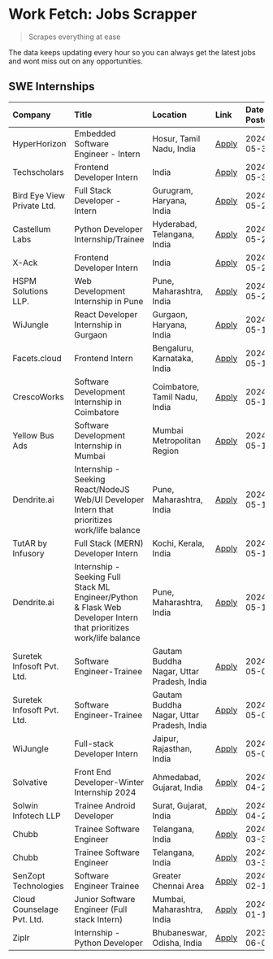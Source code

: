 # Work Fetch: Jobs Scrapper
> Scrapes everything at ease

The data keeps updating every hour so you can always get the latest jobs and wont miss out on any opportunities.

## SWE Internships
<!--START_SECTION:workfetch-->
| Company                    | Title                                                                                                              | Location                                  | Link                                                                                                                                                                                                                                                                                                                          | Date Posted   |
|:---------------------------|:-------------------------------------------------------------------------------------------------------------------|:------------------------------------------|:------------------------------------------------------------------------------------------------------------------------------------------------------------------------------------------------------------------------------------------------------------------------------------------------------------------------------|:--------------|
| HyperHorizon               | Embedded Software Engineer - Intern                                                                                | Hosur, Tamil Nadu, India                  | [Apply](https://in.linkedin.com/jobs/view/embedded-software-engineer-intern-at-hyperhorizon-3938926759?position=2&pageNum=7&refId=me1fPuBO7mVWlTFraU5zTg%3D%3D&trackingId=TZdRdZ0SS2bUD5YbsDya5g%3D%3D&trk=public_jobs_jserp-result_search-card)                                                                              | 2024-05-30    |
| Techscholars               | Frontend Developer Intern                                                                                          | India                                     | [Apply](https://in.linkedin.com/jobs/view/frontend-developer-intern-at-techscholars-3937706784?position=3&pageNum=7&refId=me1fPuBO7mVWlTFraU5zTg%3D%3D&trackingId=5rZeyWx0gJCa4hkQ01640w%3D%3D&trk=public_jobs_jserp-result_search-card)                                                                                      | 2024-05-30    |
| Bird Eye View Private Ltd. | Full Stack Developer - Intern                                                                                      | Gurugram, Haryana, India                  | [Apply](https://in.linkedin.com/jobs/view/full-stack-developer-intern-at-bird-eye-view-private-ltd-3936867176?position=7&pageNum=2&refId=Um2IaN5wwZLUZRihilGwBg%3D%3D&trackingId=h9RoRQMeLduRtAVmz6YZ2g%3D%3D&trk=public_jobs_jserp-result_search-card)                                                                       | 2024-05-28    |
| Castellum Labs             | Python Developer Internship/Trainee                                                                                | Hyderabad, Telangana, India               | [Apply](https://in.linkedin.com/jobs/view/python-developer-internship-trainee-at-castellum-labs-3936686440?position=9&pageNum=7&refId=me1fPuBO7mVWlTFraU5zTg%3D%3D&trackingId=WQwK0Cx23RHxvuB1OCxUCg%3D%3D&trk=public_jobs_jserp-result_search-card)                                                                          | 2024-05-28    |
| X-Ack                      | Frontend Developer Intern                                                                                          | India                                     | [Apply](https://in.linkedin.com/jobs/view/frontend-developer-intern-at-x-ack-3925983173?position=5&pageNum=5&refId=%2F1klhBhQshdxY7xQd9aySA%3D%3D&trackingId=aYKzrrElJR14ZUU7LGeuWg%3D%3D&trk=public_jobs_jserp-result_search-card)                                                                                           | 2024-05-22    |
| HSPM Solutions LLP.        | Web Development Internship in Pune                                                                                 | Pune, Maharashtra, India                  | [Apply](https://in.linkedin.com/jobs/view/web-development-internship-in-pune-at-hspm-solutions-llp-3931019642?position=6&pageNum=2&refId=Um2IaN5wwZLUZRihilGwBg%3D%3D&trackingId=MbRxB8yjCsdtFAW6Nu6aKA%3D%3D&trk=public_jobs_jserp-result_search-card)                                                                       | 2024-05-20    |
| WiJungle                   | React Developer Internship in Gurgaon                                                                              | Gurgaon, Haryana, India                   | [Apply](https://in.linkedin.com/jobs/view/react-developer-internship-in-gurgaon-at-wijungle-3929891316?position=9&pageNum=2&refId=Um2IaN5wwZLUZRihilGwBg%3D%3D&trackingId=mJW2d8IcC5BjvHUiQqNBkg%3D%3D&trk=public_jobs_jserp-result_search-card)                                                                              | 2024-05-18    |
| Facets.cloud               | Frontend Intern                                                                                                    | Bengaluru, Karnataka, India               | [Apply](https://in.linkedin.com/jobs/view/frontend-intern-at-facets-cloud-3929125057?position=4&pageNum=7&refId=me1fPuBO7mVWlTFraU5zTg%3D%3D&trackingId=ueTyPUiL5CaP4tmDkCgRRw%3D%3D&trk=public_jobs_jserp-result_search-card)                                                                                                | 2024-05-17    |
| CrescoWorks                | Software Development Internship in Coimbatore                                                                      | Coimbatore, Tamil Nadu, India             | [Apply](https://in.linkedin.com/jobs/view/software-development-internship-in-coimbatore-at-crescoworks-3928264279?position=2&pageNum=0&refId=O3eoDgiWeEpermM1JT8PEQ%3D%3D&trackingId=1%2B9jFlK5135VBR7o9yySaw%3D%3D&trk=public_jobs_jserp-result_search-card)                                                                 | 2024-05-16    |
| Yellow Bus Ads             | Software Development Internship in Mumbai                                                                          | Mumbai Metropolitan Region                | [Apply](https://in.linkedin.com/jobs/view/software-development-internship-in-mumbai-at-yellow-bus-ads-3928262363?position=4&pageNum=0&refId=O3eoDgiWeEpermM1JT8PEQ%3D%3D&trackingId=Jek85%2BfFLoL%2BnKswSTSLGA%3D%3D&trk=public_jobs_jserp-result_search-card)                                                                | 2024-05-16    |
| Dendrite.ai                | Internship - Seeking React/NodeJS Web/UI Developer Intern that prioritizes work/life balance                       | Pune, Maharashtra, India                  | [Apply](https://in.linkedin.com/jobs/view/internship-seeking-react-nodejs-web-ui-developer-intern-that-prioritizes-work-life-balance-at-dendrite-ai-3926195555?position=9&pageNum=0&refId=O3eoDgiWeEpermM1JT8PEQ%3D%3D&trackingId=PXn6RMuhbVgIzzVhpw4itg%3D%3D&trk=public_jobs_jserp-result_search-card)                      | 2024-05-15    |
| TutAR by Infusory          | Full Stack (MERN) Developer Intern                                                                                 | Kochi, Kerala, India                      | [Apply](https://in.linkedin.com/jobs/view/full-stack-mern-developer-intern-at-tutar-by-infusory-3926190396?position=10&pageNum=2&refId=Um2IaN5wwZLUZRihilGwBg%3D%3D&trackingId=piTmZIhxI5MUJD0jL%2F72zA%3D%3D&trk=public_jobs_jserp-result_search-card)                                                                       | 2024-05-15    |
| Dendrite.ai                | Internship - Seeking Full Stack ML Engineer/Python & Flask Web Developer Intern that prioritizes work/life balance | Pune, Maharashtra, India                  | [Apply](https://in.linkedin.com/jobs/view/internship-seeking-full-stack-ml-engineer-python-flask-web-developer-intern-that-prioritizes-work-life-balance-at-dendrite-ai-3926194600?position=10&pageNum=7&refId=me1fPuBO7mVWlTFraU5zTg%3D%3D&trackingId=ESi39Rttg3yBFwZon7ttkw%3D%3D&trk=public_jobs_jserp-result_search-card) | 2024-05-15    |
| Suretek Infosoft Pvt. Ltd. | Software Engineer-Trainee                                                                                          | Gautam Buddha Nagar, Uttar Pradesh, India | [Apply](https://in.linkedin.com/jobs/view/software-engineer-trainee-at-suretek-infosoft-pvt-ltd-3916999948?position=7&pageNum=0&refId=O3eoDgiWeEpermM1JT8PEQ%3D%3D&trackingId=lfgUvK7fMA%2B3lFzo3vxXGg%3D%3D&trk=public_jobs_jserp-result_search-card)                                                                        | 2024-05-04    |
| Suretek Infosoft Pvt. Ltd. | Software Engineer-Trainee                                                                                          | Gautam Buddha Nagar, Uttar Pradesh, India | [Apply](https://in.linkedin.com/jobs/view/software-engineer-trainee-at-suretek-infosoft-pvt-ltd-3916999948?position=3&pageNum=2&refId=Um2IaN5wwZLUZRihilGwBg%3D%3D&trackingId=OmuLURhFu6gpEoYbOeq1Jw%3D%3D&trk=public_jobs_jserp-result_search-card)                                                                          | 2024-05-04    |
| WiJungle                   | Full-stack Developer Intern                                                                                        | Jaipur, Rajasthan, India                  | [Apply](https://in.linkedin.com/jobs/view/full-stack-developer-intern-at-wijungle-3912864543?position=9&pageNum=5&refId=%2F1klhBhQshdxY7xQd9aySA%3D%3D&trackingId=qr6nIrIaIegxcyO96RhMHA%3D%3D&trk=public_jobs_jserp-result_search-card)                                                                                      | 2024-05-01    |
| Solvative                  | Front End Developer-Winter Internship 2024                                                                         | Ahmedabad, Gujarat, India                 | [Apply](https://in.linkedin.com/jobs/view/front-end-developer-winter-internship-2024-at-solvative-3934780854?position=2&pageNum=2&refId=Um2IaN5wwZLUZRihilGwBg%3D%3D&trackingId=Q696cCGApWCtvbkS5Gq65A%3D%3D&trk=public_jobs_jserp-result_search-card)                                                                        | 2024-04-29    |
| Solwin Infotech LLP        | Trainee Android Developer                                                                                          | Surat, Gujarat, India                     | [Apply](https://in.linkedin.com/jobs/view/trainee-android-developer-at-solwin-infotech-llp-3909398018?position=7&pageNum=7&refId=me1fPuBO7mVWlTFraU5zTg%3D%3D&trackingId=kevNzTD9eDVrufLJ%2FmiJtA%3D%3D&trk=public_jobs_jserp-result_search-card)                                                                             | 2024-04-26    |
| Chubb                      | Trainee Software Engineer                                                                                          | Telangana, India                          | [Apply](https://in.linkedin.com/jobs/view/trainee-software-engineer-at-chubb-3909641440?position=6&pageNum=0&refId=O3eoDgiWeEpermM1JT8PEQ%3D%3D&trackingId=k04Qw5LUcR2BLc1nUoGXRg%3D%3D&trk=public_jobs_jserp-result_search-card)                                                                                             | 2024-03-30    |
| Chubb                      | Trainee Software Engineer                                                                                          | Telangana, India                          | [Apply](https://in.linkedin.com/jobs/view/trainee-software-engineer-at-chubb-3909641440?position=1&pageNum=2&refId=Um2IaN5wwZLUZRihilGwBg%3D%3D&trackingId=zPMtFakysc7o24G1q1SBLA%3D%3D&trk=public_jobs_jserp-result_search-card)                                                                                             | 2024-03-30    |
| SenZopt Technologies       | Software Engineer Trainee                                                                                          | Greater Chennai Area                      | [Apply](https://in.linkedin.com/jobs/view/software-engineer-trainee-at-senzopt-technologies-3827688781?position=8&pageNum=0&refId=O3eoDgiWeEpermM1JT8PEQ%3D%3D&trackingId=4BQR0Jww%2Bnesgtvxv0BkFQ%3D%3D&trk=public_jobs_jserp-result_search-card)                                                                            | 2024-02-12    |
| Cloud Counselage Pvt. Ltd. | Junior Software Engineer (Full stack Intern)                                                                       | Mumbai, Maharashtra, India                | [Apply](https://in.linkedin.com/jobs/view/junior-software-engineer-full-stack-intern-at-cloud-counselage-pvt-ltd-3803132814?position=8&pageNum=2&refId=Um2IaN5wwZLUZRihilGwBg%3D%3D&trackingId=0%2BDXKlx%2FkCzeocXTTJEqDQ%3D%3D&trk=public_jobs_jserp-result_search-card)                                                     | 2024-01-11    |
| Ziplr                      | Internship - Python Developer                                                                                      | Bhubaneswar, Odisha, India                | [Apply](https://in.linkedin.com/jobs/view/internship-python-developer-at-ziplr-3645677592?position=6&pageNum=7&refId=me1fPuBO7mVWlTFraU5zTg%3D%3D&trackingId=gYQJ9ke2xINPLGtcNjTOTw%3D%3D&trk=public_jobs_jserp-result_search-card)                                                                                           | 2023-06-02    |
<!--END_SECTION:workfetch-->
